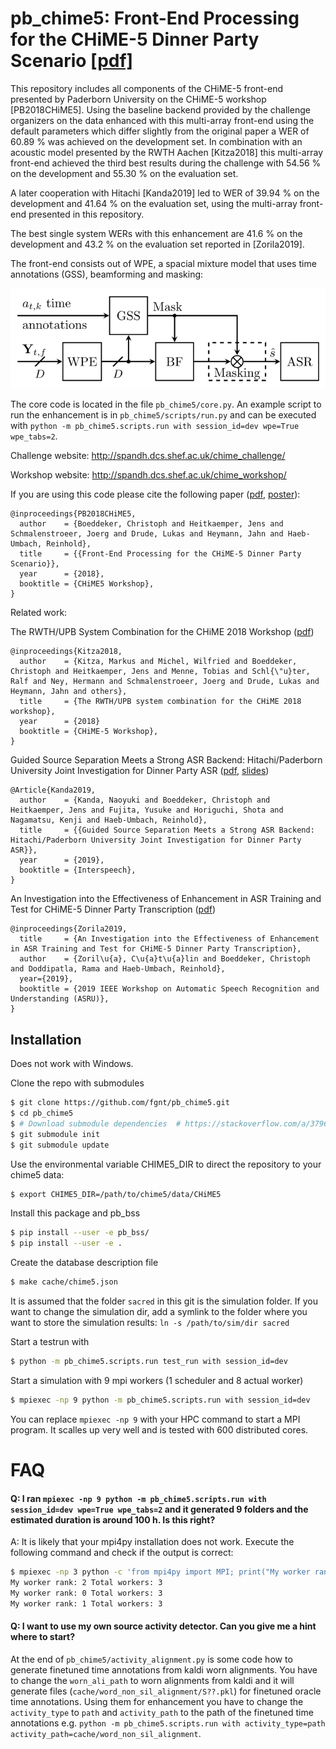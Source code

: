 # pb_chime5: Front-End Processing for the CHiME-5 Dinner Party Scenario [\[pdf\]](http://spandh.dcs.shef.ac.uk/chime_workshop/papers/CHiME_2018_paper_boeddecker.pdf)

This repository includes all components of the CHiME-5 front-end presented by Paderborn University on the CHiME-5 workshop [PB2018CHiME5].
Using the baseline backend provided by the challenge organizers on the data enhanced with this multi-array front-end using the default parameters which differ slightly from the original paper a WER of 60.89 % was achieved on the development set.
In combination with an acoustic model presented by the RWTH Aachen [Kitza2018] this multi-array front-end achieved the third best results during the challenge with 54.56 % on the development and 55.30 % on the evaluation set.

A later cooperation with Hitachi [Kanda2019] led to WER of 39.94 % on the development and 41.64 % on the evaluation set, using the multi-array front-end presented in this repository.

The best single system WERs with this enhancement are 41.6 % on the development and 43.2 % on the evaluation set reported in [Zorila2019].

The front-end consists out of WPE, a spacial mixture model that uses time annotations (GSS), beamforming and masking:

![(System Overview)](doc/images/system.svg)

The core code is located in the file `pb_chime5/core.py`.
An example script to run the enhancement is in `pb_chime5/scripts/run.py` and can be executed with `python -m pb_chime5.scripts.run with session_id=dev wpe=True wpe_tabs=2`.

Challenge website: http://spandh.dcs.shef.ac.uk/chime_challenge/

Workshop website: http://spandh.dcs.shef.ac.uk/chime_workshop/

If you are using this code please cite the following paper ([pdf](https://groups.uni-paderborn.de/nt/pubs/2018/INTERSPEECH_2018_Heitkaemper_Paper.pdf), [poster](https://groups.uni-paderborn.de/nt/pubs/2018/INTERSPEECH_2018_Heitkaemper_Poster.pdf)):
```
@inproceedings{PB2018CHiME5,
  author    = {Boeddeker, Christoph and Heitkaemper, Jens and Schmalenstroeer, Joerg and Drude, Lukas and Heymann, Jahn and Haeb-Umbach, Reinhold},
  title     = {{Front-End Processing for the CHiME-5 Dinner Party Scenario}},
  year      = {2018},
  booktitle = {CHiME5 Workshop},
}
```

Related work:

The RWTH/UPB System Combination for the CHiME 2018 Workshop ([pdf](https://groups.uni-paderborn.de/nt/pubs/2018/INTERSPEECH_2018_Heitkaemper_RWTH_Paper.pdf))
```
@inproceedings{Kitza2018,
  author    = {Kitza, Markus and Michel, Wilfried and Boeddeker, Christoph and Heitkaemper, Jens and Menne, Tobias and Schl{\"u}ter, Ralf and Ney, Hermann and Schmalenstroeer, Joerg and Drude, Lukas and Heymann, Jahn and others},
  title     = {The RWTH/UPB system combination for the CHiME 2018 workshop},
  year      = {2018}
  booktitle = {CHiME-5 Workshop},
}
```
Guided Source Separation Meets a Strong ASR Backend: Hitachi/Paderborn University Joint Investigation for Dinner Party ASR ([pdf](https://arxiv.org/pdf/1905.12230.pdf), [slides](https://groups.uni-paderborn.de/nt/pubs/2018/INTERSPEECH_2019_Boeddeker_Slides.pdf))
```
@Article{Kanda2019,
  author    = {Kanda, Naoyuki and Boeddeker, Christoph and Heitkaemper, Jens and Fujita, Yusuke and Horiguchi, Shota and Nagamatsu, Kenji and Haeb-Umbach, Reinhold},
  title     = {{Guided Source Separation Meets a Strong ASR Backend: Hitachi/Paderborn University Joint Investigation for Dinner Party ASR}},
  year      = {2019},
  booktitle = {Interspeech},
}
```
An Investigation into the Effectiveness of Enhancement in ASR Training and Test for CHiME-5 Dinner Party Transcription ([pdf](https://arxiv.org/pdf/1909.12208.pdf))
```
@inproceedings{Zorila2019,
  title     = {An Investigation into the Effectiveness of Enhancement in ASR Training and Test for CHiME-5 Dinner Party Transcription},
  author    = {Zoril\u{a}, C\u{a}t\u{a}lin and Boeddeker, Christoph and Doddipatla, Rama and Haeb-Umbach, Reinhold},
  year={2019},
  booktitle = {2019 IEEE Workshop on Automatic Speech Recognition and Understanding (ASRU)},
}
```

## Installation

Does not work with Windows.

Clone the repo with submodules
```bash
$ git clone https://github.com/fgnt/pb_chime5.git
$ cd pb_chime5
$ # Download submodule dependencies  # https://stackoverflow.com/a/3796947/5766934
$ git submodule init  
$ git submodule update
```
Use the environmental variable CHIME5_DIR to direct the repository to your chime5 data:
```bash
$ export CHIME5_DIR=/path/to/chime5/data/CHiME5
```

Install this package and pb_bss 
```bash
$ pip install --user -e pb_bss/
$ pip install --user -e .
```

Create the database description file
```bash
$ make cache/chime5.json
```

It is assumed that the folder `sacred` in this git is the simulation folder.
If you want to change the simulation dir, add a symlink to the folder where you want to store the simulation results: `ln -s /path/to/sim/dir sacred`

Start a testrun with
```bash
$ python -m pb_chime5.scripts.run test_run with session_id=dev
```

Start a simulation with 9 mpi workers (1 scheduler and 8 actual worker)
```bash
$ mpiexec -np 9 python -m pb_chime5.scripts.run with session_id=dev
```
You can replace `mpiexec -np 9` with your HPC command to start a MPI program.
It scalles up very well and is tested with 600 distributed cores.

# FAQ

#### Q: I ran `mpiexec -np 9 python -m pb_chime5.scripts.run with session_id=dev wpe=True wpe_tabs=2` and it generated 9 folders and the estimated duration is around 100 h. Is this right?
A: It is likely that your mpi4py installation does not work. Execute the following command and check if the output is correct:
```bash
$ mpiexec -np 3 python -c 'from mpi4py import MPI; print("My worker rank:", MPI.COMM_WORLD.rank, "Total workers:", MPI.COMM_WORLD.size)'
My worker rank: 2 Total workers: 3
My worker rank: 0 Total workers: 3
My worker rank: 1 Total workers: 3
```

#### Q: I want to use my own source activity detector. Can you give me a hint where to start?
At the end of `pb_chime5/activity_alignment.py` is some code how to generate finetuned time annotations from kaldi worn alignments.
You have to change the `worn_ali_path` to worn alignments from kaldi and it will generate files (`cache/word_non_sil_alignment/S??.pkl`) for finetuned oracle time annotations.
Using them for enhancement you have to change the `activity_type` to `path` and `activity_path` to the path of the finetuned time annotations
e.g. `python -m pb_chime5.scripts.run with activity_type=path activity_path=cache/word_non_sil_alignment`.
